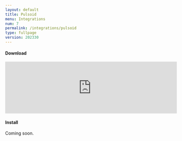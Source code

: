 ```yaml
---
layout: default
title: Pulsoid
menu: Integrations
num: 7
permalink: /integrations/pulsoid
type: fullpage
version: 202330
---
```


#### Download 
<iframe frameborder="0" src="https://itch.io/embed/2284162?bg_color=222222&amp;fg_color=e4e3e3&amp;link_color=103b93&amp;border_color=141617" width="552" height="167"><a href="https://sammisolutions.itch.io/pulsoid">Pulsoid for SAMMI</a></iframe>

#### Install
Coming soon. 




